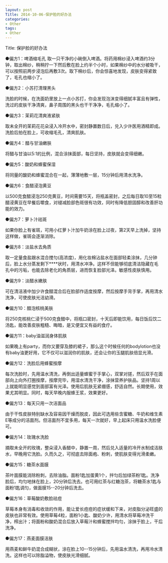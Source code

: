 ```yaml
---
layout: post
Title: 2014-10-06-保护脸的好办法
categories:
- Other
tags:
- Other
---
```

Title: 保护脸的好办法

 ●偏方1：啤酒缩毛孔 取一只干净的小碗倒入啤酒。将药用棉纱浸入啤酒约3分钟，取出棉纱，稍稍拧一下然后敷在脸上约半个小时，如果棉纱中的水分被吸干，可以按照前两步浸泡后再敷3次。取下棉纱后，你会惊喜地发现，皮肤变得紧致了，毛孔也缩小了。

●偏方2：小苏打清理黑头

洗脸的时候，在洗面奶里放上一点小苏打，你会发现泡沫变得细腻丰富且有弹性，洗过的皮肤干净清爽，鼻子周围的黑头也干干净净，毛孔缩小了。

●偏方3：茉莉花清爽液紧肤

取未全开的茉莉花花朵浸入冷开水中，密封静置数日后，兑入少许医用酒精即成。洗脸后拍在脸上，可收缩毛孔，清爽肌肤。

●偏方4：醋与甘油嫩肤

将醋与甘油以5:1的比例，混合涂抹面部，每日坚持，皮肤就会变得细嫩。

●偏方5：酸奶和蜂蜜保湿

将同量的酸奶和蜂蜜混合在一起，薄薄地敷一层，15分钟后用清水洗净。

●偏方6：食醋浸泡黄豆

以500克食醋浸泡250克黄豆，时间需要15天，将瓶盖密封，之后每日取10至15粒醋浸黄豆在早餐后嚼食，对褪减脸部色斑很有功效，同时有降低胆固醇和改善肝功能的效力。

●偏方7：萝卜汁祛斑

如果你脸上有雀斑，可用小红萝卜汁加牛奶涂在脸上过夜，第2天早上洗掉，坚持这样做，雀斑会逐渐消除。

●偏方8：淡盐水去角质

取一定量食盐跟水混合搅匀(高浓度)，用化妆棉沾盐水在面部轻柔涂抹，几分钟后，脸上水分蒸发剩下****状时，用清水冲净。这样不但能够彻底清洁隐藏在毛孔中的污垢，也能去除老化的角质层，进而恢复脸部光泽。敏感性皮肤慎用。

●偏方9：淡醋水嫩肤

可在清洁液中加少许食醋混合后在脸部作适度按摩，然后按摩手背手掌，再用清水洗净，可使皮肤光洁幼滑。

●偏方10：醋泡核桃美肤

将250克核桃仁浸于500克食醋中，将瓶口密封，十天后即能饮用，每日饭后饮二汤匙，能改善皮肤粗糙、晦暗，是又便宜又有益的食疗。

●偏方11：baby油滋润身体肌肤

如果晚上有party，而你又要穿及膝的裙子，那么这个时候任何的bodylotion也没有baby油更好用，它不仅可以滋润你的肌肤，还会让你的玉腿肌肤倍显光滑。

●偏方12：洗脸后用蜂蜜按摩

每次洗脸时，先用温水清洗，再倒出适量蜂蜜于手掌心，双掌对搓，然后双手在面部向上向外打圈按摩，按摩完毕，用湿水清洗干净，涂抹营养护肤品。坚持1周以上就能明显感觉到面部富有光泽。使用后肌肤无紧绷感，舒适自然。长期使用，效果尤其明显。同时，每天早晚内服蜂王浆，效果更好。

●偏方13：每天只用一次洁面品

由于干性皮肤特别缺水及容易因干燥而脱皮，因此可选用些含蜜糖、牛奶和维生素E等成分的洁面剂。但洁面剂不宜多用，每天一次就好，早上起床只用温水洗脸便可。

●偏方14：玫瑰水洗脸

摘取未全开的玫瑰，整朵浸入香醋中，静置一周，然后兑入适量的冷开水制成洁肤水，早晚用它洗脸。久而久之，可彻底去除面疱、粉刺，使肌肤变得光滑柔嫩。

●偏方15：糖茶水面膜

茶叶面膜能消除粉刺，去除油脂。面粉1匙加蛋黄1个，拌匀后加绿茶粉1匙。洗净脸后，均匀地抹在脸上，20分钟后洗去。也可用红茶与红糖泡茶，将糖茶水1匙与面粉1匙调匀，做面膜15--20分钟后洗去。

●偏方16：草莓酸奶敷脸祛痘

草莓本身有消毒和收敛的作用，能让爱长痘痘的症状缓和下来，对皮脂分泌旺盛的皮肤也非常有效。使用草莓4粒，面粉1小匙、酸奶少许，用清水将草莓冲洗干净，榨出汁；将面粉和酸奶混合后放入草莓汁和蜂蜜搅拌均匀，涂抹于脸上，干后洗净。

●偏方17：燕麦面膜洁肤

 用燕麦和鲜牛奶混合成糊状，涂在脸上10--15分钟后，先用温水清洗，再用冷水清洗。这样也可以除脂溢物，使皮肤光滑细腻。 